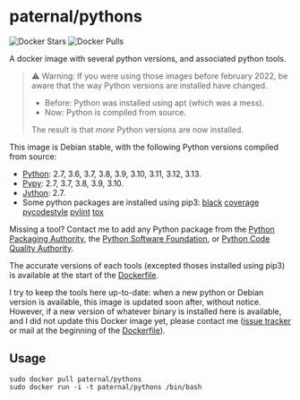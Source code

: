 paternal/pythons
================

![Docker Stars](https://badgen.net/docker/stars/paternal/pythons?icon=docker&label=stars)
![Docker Pulls](https://badgen.net/docker/pulls/paternal/pythons?icon=docker&label=pulls)

A docker image with several python versions, and associated python tools.

> ⚠ Warning: If you were using those images before february 2022, be aware that the way Python versions are installed have changed.
>
> - Before: Python was installed using apt (which was a mess).
> - Now: Python is compiled from source.
>
> The result is that *more* Python versions are now installed.

This image is Debian stable, with the following Python versions compiled from source:

- [Python](https://www.python.org/downloads/):
  2.7,
  3.6,
  3.7,
  3.8,
  3.9,
  3.10,
  3.11,
  3.12,
  3.13.
- [Pypy](https://www.pypy.org/download.html):
  2.7,
  3.7,
  3.8,
  3.9,
  3.10.
- [Jython](https://www.jython.org/download):
  2.7.
- Some python packages are installed using pip3:
  [black](https://pypi.python.org/pypi/black)
  [coverage](https://pypi.python.org/pypi/coverage)
  [pycodestyle](https://pypi.python.org/pypi/pycodestyle)
  [pylint](https://pypi.python.org/pypi/pylint)
  [tox](https://pypi.python.org/pypi/tox)

Missing a tool? Contact me to add any Python package from the [Python Packaging Authority](https://github.com/pypa/), the [Python Software Foundation](https://github.com/psf/), or [Python Code Quality Authority](https://github.com/PyCQA/).

The accurate versions of each tools (excepted thoses installed using pip3) is available at the start of the [Dockerfile](https://framagit.org/spalax/docker-pythons/-/blob/main/Dockerfile).

I try to keep the tools here up-to-date: when a new python or Debian version is available, this image is updated soon after, without notice.
However, if a new version of whatever binary is installed here is available, and I did not update this Docker image yet, please contact me ([issue tracker](https://framagit.org/spalax/docker-pythons/-/issues) or mail at the beginning of the [Dockerfile](https://framagit.org/spalax/docker-pythons/-/blob/main/Dockerfile)).

## Usage

    sudo docker pull paternal/pythons
    sudo docker run -i -t paternal/pythons /bin/bash
